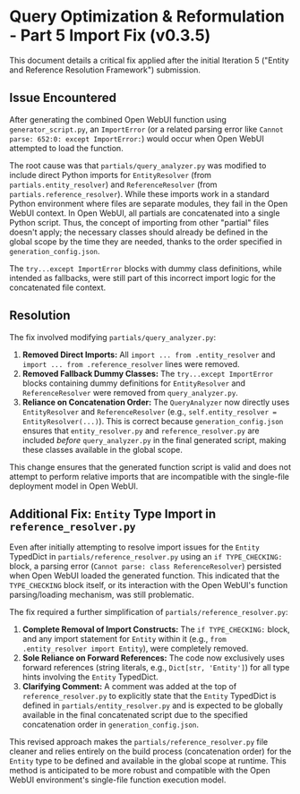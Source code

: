 # Query Optimization & Reformulation - Part 5 Import Fix (v0.3.5)

This document details a critical fix applied after the initial Iteration 5 ("Entity and Reference Resolution Framework") submission.

## Issue Encountered

After generating the combined Open WebUI function using `generator_script.py`, an `ImportError` (or a related parsing error like `Cannot parse: 652:0: except ImportError:`) would occur when Open WebUI attempted to load the function.

The root cause was that `partials/query_analyzer.py` was modified to include direct Python imports for `EntityResolver` (from `partials.entity_resolver`) and `ReferenceResolver` (from `partials.reference_resolver`). While these imports work in a standard Python environment where files are separate modules, they fail in the Open WebUI context. In Open WebUI, all partials are concatenated into a single Python script. Thus, the concept of importing from other "partial" files doesn't apply; the necessary classes should already be defined in the global scope by the time they are needed, thanks to the order specified in `generation_config.json`.

The `try...except ImportError` blocks with dummy class definitions, while intended as fallbacks, were still part of this incorrect import logic for the concatenated file context.

## Resolution

The fix involved modifying `partials/query_analyzer.py`:

1.  **Removed Direct Imports:** All `import ... from .entity_resolver` and `import ... from .reference_resolver` lines were removed.
2.  **Removed Fallback Dummy Classes:** The `try...except ImportError` blocks containing dummy definitions for `EntityResolver` and `ReferenceResolver` were removed from `query_analyzer.py`.
3.  **Reliance on Concatenation Order:** The `QueryAnalyzer` now directly uses `EntityResolver` and `ReferenceResolver` (e.g., `self.entity_resolver = EntityResolver(...)`). This is correct because `generation_config.json` ensures that `entity_resolver.py` and `reference_resolver.py` are included *before* `query_analyzer.py` in the final generated script, making these classes available in the global scope.

This change ensures that the generated function script is valid and does not attempt to perform relative imports that are incompatible with the single-file deployment model in Open WebUI.

## Additional Fix: `Entity` Type Import in `reference_resolver.py`

Even after initially attempting to resolve import issues for the `Entity` TypedDict in `partials/reference_resolver.py` using an `if TYPE_CHECKING:` block, a parsing error (`Cannot parse: class ReferenceResolver`) persisted when Open WebUI loaded the generated function. This indicated that the `TYPE_CHECKING` block itself, or its interaction with the Open WebUI's function parsing/loading mechanism, was still problematic.

The fix required a further simplification of `partials/reference_resolver.py`:

1.  **Complete Removal of Import Constructs:** The `if TYPE_CHECKING:` block, and any import statement for `Entity` within it (e.g., `from .entity_resolver import Entity`), were completely removed.
2.  **Sole Reliance on Forward References:** The code now exclusively uses forward references (string literals, e.g., `Dict[str, 'Entity']`) for all type hints involving the `Entity` TypedDict.
3.  **Clarifying Comment:** A comment was added at the top of `reference_resolver.py` to explicitly state that the `Entity` TypedDict is defined in `partials/entity_resolver.py` and is expected to be globally available in the final concatenated script due to the specified concatenation order in `generation_config.json`.

This revised approach makes the `partials/reference_resolver.py` file cleaner and relies entirely on the build process (concatenation order) for the `Entity` type to be defined and available in the global scope at runtime. This method is anticipated to be more robust and compatible with the Open WebUI environment's single-file function execution model.
